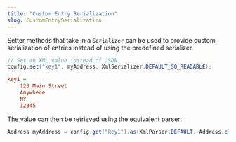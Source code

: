 ```yaml
---
title: "Custom Entry Serialization"
slug: CustomEntrySerialization
---
```


Setter methods that take in a `Serializer` can be used to provide custom serialization of entries instead of using the
predefined serializer.

```java
// Set an XML value instead of JSON.
config.set("key1", myAddress, XmlSerializer.DEFAULT_SQ_READABLE);
```

```ini
key1 =
    123 Main Street
    Anywhere
    NY
    12345
```
The value can then be retrieved using the equivalent parser:

```java
Address myAddress = config.get("key1").as(XmlParser.DEFAULT, Address.class).orElse(null);
```
